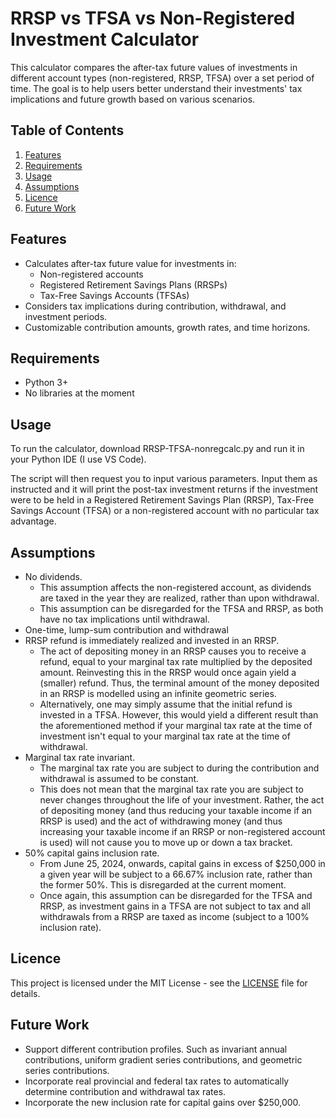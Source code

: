 # RRSP vs TFSA vs Non-Registered Investment Calculator

This calculator compares the after-tax future values of investments in different account types (non-registered, RRSP, TFSA) over a set period of time. The goal is to help users better understand their investments' tax implications and future growth based on various scenarios.

## Table of Contents
1. [Features](#features)
2. [Requirements](#requirements)
3. [Usage](#usage)
4. [Assumptions](#assumptions)
5. [Licence](#licence)
6. [Future Work](#future-work)

## Features

- Calculates after-tax future value for investments in:
  - Non-registered accounts
  - Registered Retirement Savings Plans (RRSPs)
  - Tax-Free Savings Accounts (TFSAs)
- Considers tax implications during contribution, withdrawal, and investment periods.
- Customizable contribution amounts, growth rates, and time horizons.

## Requirements

- Python 3+
- No libraries at the moment

## Usage

To run the calculator, download RRSP-TFSA-nonregcalc.py and run it in your Python IDE (I use VS Code). 

The script will then request you to input various parameters. Input them as instructed and it will print the post-tax investment returns if the investment were to be held in a Registered Retirement Savings Plan (RRSP), Tax-Free Savings Account (TFSA) or a non-registered account with no particular tax advantage. 

## Assumptions

- No dividends.
  - This assumption affects the non-registered account, as dividends are taxed in the year they are realized, rather than upon withdrawal.
  - This assumption can be disregarded for the TFSA and RRSP, as both have no tax implications until withdrawal.
- One-time, lump-sum contribution and withdrawal
- RRSP refund is immediately realized and invested in an RRSP.
  - The act of depositing money in an RRSP causes you to receive a refund, equal to your marginal tax rate multiplied by the deposited amount. Reinvesting this in the RRSP would once again yield a (smaller) refund. Thus, the terminal amount of the money deposited in an RRSP is modelled using an infinite geometric series.
  - Alternatively, one may simply assume that the initial refund is invested in a TFSA. However, this would yield a different result than the aforementioned method if your marginal tax rate at the time of investment isn't equal to your marginal tax rate at the time of withdrawal.  
- Marginal tax rate invariant.
  - The marginal tax rate you are subject to during the contribution and withdrawal is assumed to be constant.
  - This does not mean that the marginal tax rate you are subject to never changes throughout the life of your investment. Rather, the act of depositing money (and thus reducing your taxable income if an RRSP is used) and the act of withdrawing money (and thus increasing your taxable income if an RRSP or non-registered account is used) will not cause you to move up or down a tax bracket.
- 50% capital gains inclusion rate.
  - From June 25, 2024, onwards, capital gains in excess of $250,000 in a given year will be subject to a 66.67% inclusion rate, rather than the former 50%. This is disregarded at the current moment.
  - Once again, this assumption can be disregarded for the TFSA and RRSP, as investment gains in a TFSA are not subject to tax and all withdrawals from a RRSP are taxed as income (subject to a 100% inclusion rate).
 
## Licence

This project is licensed under the MIT License - see the [LICENSE](LICENSE) file for details.

## Future Work
- Support different contribution profiles. Such as invariant annual contributions, uniform gradient series contributions, and geometric series contributions.
- Incorporate real provincial and federal tax rates to automatically determine contribution and withdrawal tax rates.
- Incorporate the new inclusion rate for capital gains over $250,000. 
